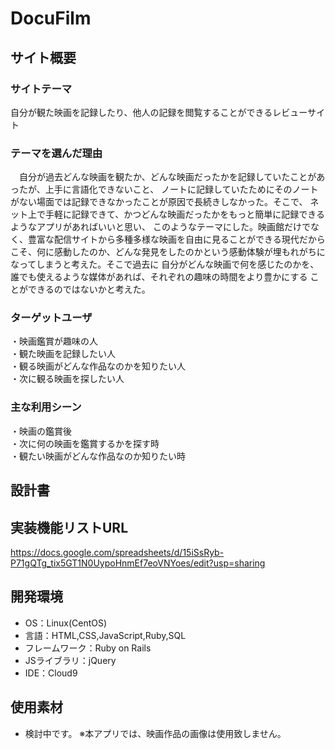 # DocuFilm

## サイト概要
### サイトテーマ
自分が観た映画を記録したり、他人の記録を閲覧することができるレビューサイト

### テーマを選んだ理由
　自分が過去どんな映画を観たか、どんな映画だったかを記録していたことがあったが、上手に言語化できないこと、
ノートに記録していたためにそのノートがない場面では記録できなかったことが原因で長続きしなかった。そこで、
ネット上で手軽に記録できて、かつどんな映画だったかをもっと簡単に記録できるようなアプリがあればいいと思い、
このようなテーマにした。映画館だけでなく、豊富な配信サイトから多種多様な映画を自由に見ることができる現代だから
こそ、何に感動したのか、どんな発見をしたのかという感動体験が埋もれがちになってしまうと考えた。そこで過去に
自分がどんな映画で何を感じたのかを、誰でも使えるような媒体があれば、それぞれの趣味の時間をより豊かにする
ことができるのではないかと考えた。

### ターゲットユーザ
・映画鑑賞が趣味の人<br>
・観た映画を記録したい人<br>
・観る映画がどんな作品なのかを知りたい人<br>
・次に観る映画を探したい人<br>

### 主な利用シーン
・映画の鑑賞後<br>
・次に何の映画を鑑賞するかを探す時<br>
・観たい映画がどんな作品なのか知りたい時<br>

## 設計書

## 実装機能リストURL
https://docs.google.com/spreadsheets/d/15iSsRyb-P71gQTg_tix5GT1N0UypoHnmEf7eoVNYoes/edit?usp=sharing

## 開発環境
- OS：Linux(CentOS)
- 言語：HTML,CSS,JavaScript,Ruby,SQL
- フレームワーク：Ruby on Rails
- JSライブラリ：jQuery
- IDE：Cloud9

## 使用素材
- 検討中です。
※本アプリでは、映画作品の画像は使用致しません。